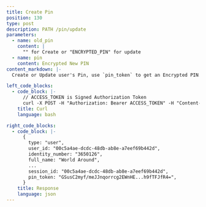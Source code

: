 ```yaml
---
title: Create Pin
position: 130
type: post
description: PATH /pin/update
parameters:
  - name: old_pin
    content: |
      "" for Create or "ENCRYPTED_PIN" for update
  - name: pin
    content: Encrypted New PIN
content_markdown: |-
  Create or Update user's Pin, use `pin_token` to get an Encrypted PIN.

left_code_blocks:
  - code_block: |-
      // ACCESS_TOKEN is Signed Authorization Token
      curl -X POST -H "Authorization: Bearer ACCESS_TOKEN" -H "Content-Type: application/json" https://api.mixin.one/pin/update -D '{"old_pin": "Encrypted PIN or Null", "pin": "Encrypted PIN"}'
    title: Curl
    language: bash

right_code_blocks:
  - code_block: |-
      {
        type: "user",
        user_id: "00c5a4ae-dcdc-48db-ab8e-a7eef69b442d",
        identity_number: "3650126",
        full_name: "World Around",
        ...
        session_id: "00c5a4ae-dcdc-48db-ab8e-a7eef69b442d",
        pin_token: "GSusC2myf/meJJnqorrcg2EWnHE...h9fTFJfR4=",
      }
    title: Response
    language: json
---
```


